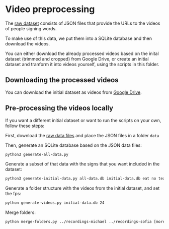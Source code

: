 # Video preprocessing

The [raw dataset](https://www.microsoft.com/en-us/download/details.aspx?id=100121)
consists of JSON files that provide the URLs to the videos of people signing words.

To make use of this data, we put them into a SQLite database and then download the videos.

You can either download the already processed videos based on the inital dataset (trimmed and cropped)
from Google Drive, or create an initial dataset and tranform it into videos yourself, using the scripts
in this folder.

## Downloading the processed videos
You can download the initial dataset as videos from
[Google Drive](https://drive.google.com/drive/folders/1YkB6lUdzNHrJiLRgTl1Rz6n8tOnmhCg_?usp=sharing).


## Pre-processing the videos locally
If you want a different initial dataset or want to run the scripts on your own,
follow these steps:


First, download the [raw data files](https://www.microsoft.com/en-us/download/details.aspx?id=100121)
and place the JSON files in a folder `data`

Then, generate an SQLite database based on the JSON data files:
```bash
python3 generate-all-data.py
```

Generate a subset of that data with the signs that you want included in the dataset:
```bash
python3 generate-initial-data.py all-data.db initial-data.db eat no teacher want fish
```

Generate a folder structure with the videos from the initial dataset, and set the fps:
```bash
python generate-videos.py initial-data.db 24
```

Merge folders:
```bash
python merge-folders.py ../recordings-michael ../recordings-sofia [more folders...]
```
